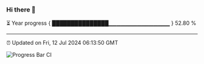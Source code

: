 ### Hi there 👋

⏳ Year progress { ███████████████▁▁▁▁▁▁▁▁▁▁▁▁▁▁▁ } 52.80 %

---

⏰ Updated on Fri, 12 Jul 2024 06:13:50 GMT

![Progress Bar CI](https://github.com/code-lakshay/GitHub-Actions-Demo/workflows/Progress%20Bar%20CI/badge.svg)
